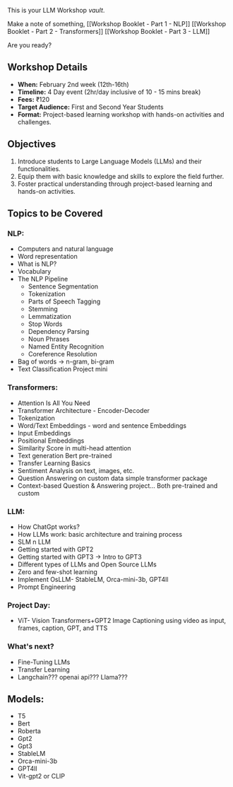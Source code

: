 This is your LLM Workshop *vault*.

Make a note of something,
[[Workshop Booklet - Part 1 - NLP]]
[[Workshop Booklet - Part 2 - Transformers]]
[[Workshop Booklet - Part 3 - LLM]]

Are you ready?

## Workshop Details

- **When:** February 2nd week (12th-16th)
- **Timeline:** 4 Day event (2hr/day inclusive of 10 - 15 mins break)
- **Fees:** ₹120
- **Target Audience:** First and Second Year Students
- **Format:** Project-based learning workshop with hands-on activities and challenges.

## Objectives

1. Introduce students to Large Language Models (LLMs) and their functionalities.
2. Equip them with basic knowledge and skills to explore the field further.
3. Foster practical understanding through project-based learning and hands-on activities.

## Topics to be Covered

### NLP:

- Computers and natural language
- Word representation
- What is NLP?
- Vocabulary
- The NLP Pipeline
  - Sentence Segmentation
  - Tokenization
  - Parts of Speech Tagging
  - Stemming
  - Lemmatization
  - Stop Words
  - Dependency Parsing
  - Noun Phrases
  - Named Entity Recognition
  - Coreference Resolution
- Bag of words -> n-gram, bi-gram
- Text Classification Project mini

### Transformers:

- Attention Is All You Need
- Transformer Architecture - Encoder-Decoder
- Tokenization
- Word/Text Embeddings -  word and sentence Embeddings 
- Input Embeddings
- Positional Embeddings
- Similarity Score in multi-head attention
- Text generation Bert pre-trained
- Transfer Learning Basics
- Sentiment Analysis on text, images, etc.
- Question Answering on custom data simple transformer package
- Context-based Question & Answering project... Both pre-trained and custom

### LLM:

- How ChatGpt works?
- How LLMs work: basic architecture and training process
- SLM n LLM
- Getting started with GPT2
- Getting started with GPT3 -> Intro to GPT3
- Different types of LLMs and Open Source LLMs
- Zero and few-shot learning
- Implement OsLLM- StableLM, Orca-mini-3b, GPT4ll
- Prompt Engineering

### Project Day:

- ViT- Vision Transformers+GPT2 Image Captioning using video as input, frames, caption, GPT, and TTS

### What's next?

- Fine-Tuning LLMs
- Transfer Learning
- Langchain??? openai api??? Llama???

## Models:

- T5
- Bert
- Roberta
- Gpt2
- Gpt3
- StableLM
- Orca-mini-3b
- GPT4ll
- Vit-gpt2 or CLIP